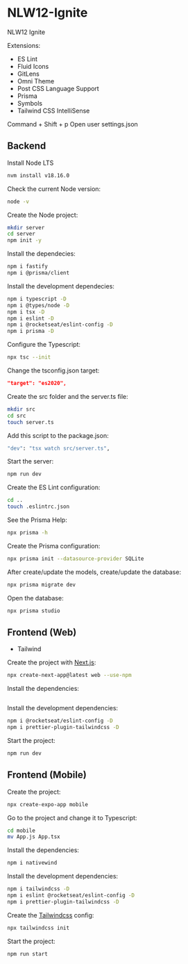 # NLW12-Ignite
NLW12 Ignite

Extensions:

- ES Lint
- Fluid Icons
- GitLens
- Omni Theme
- Post CSS Language Support
- Prisma
- Symbols
- Tailwind CSS IntelliSense

Command + Shift + p
Open user settings.json

## Backend

Install Node LTS
```sh
nvm install v18.16.0
```
Check the current Node version:
```sh
node -v
```

Create the Node project:
```sh
mkdir server
cd server
npm init -y
```

Install the dependecies:
```sh
npm i fastify
npm i @prisma/client
```

Install the development dependecies:
```sh
npm i typescript -D
npm i @types/node -D
npm i tsx -D
npm i eslint -D
npm i @rocketseat/eslint-config -D
npm i prisma -D
```

Configure the Typescript:
```sh
npx tsc --init
```

Change the tsconfig.json target:
```json
"target": "es2020", 
```

Create the src folder and the server.ts file:
```sh
mkdir src
cd src
touch server.ts
```

Add this script to the package.json:
```sh
"dev": "tsx watch src/server.ts",
```

Start the server:
```sh
npm run dev
```

Create the ES Lint configuration:
```sh
cd ..
touch .eslintrc.json
```

See the Prisma Help:
```sh
npx prisma -h
```

Create the Prisma configuration:
```sh
npx prisma init --datasource-provider SQLite
```

After create/update the models, create/update the database:
```sh
npx prisma migrate dev
```

Open the database:
```sh
npx prisma studio
```

## Frontend (Web)
- Tailwind

Create the project with [Next.js](https://nextjs.org/learn/basics/create-nextjs-app/setup):
```sh
npx create-next-app@latest web --use-npm
```

Install the dependencies:
```sh

```

Install the development dependencies:
```sh
npm i @rocketseat/eslint-config -D
npm i prettier-plugin-tailwindcss -D
```

Start the project:
```sh
npm run dev
```


## Frontend (Mobile)

Create the project:
```sh
npx create-expo-app mobile
```

Go to the project and change it to Typescript:
```sh
cd mobile
mv App.js App.tsx
```

Install the dependencies:
```sh
npm i nativewind
```

Install the development dependencies:
```sh
npm i tailwindcss -D
npm i eslint @rocketseat/eslint-config -D
npm i prettier-plugin-tailwindcss -D
```

Create the [Tailwindcss](https://www.nativewind.dev/quick-starts/expo) config:
```sh
npx tailwindcss init
```

Start the project:
```sh
npm run start
```
